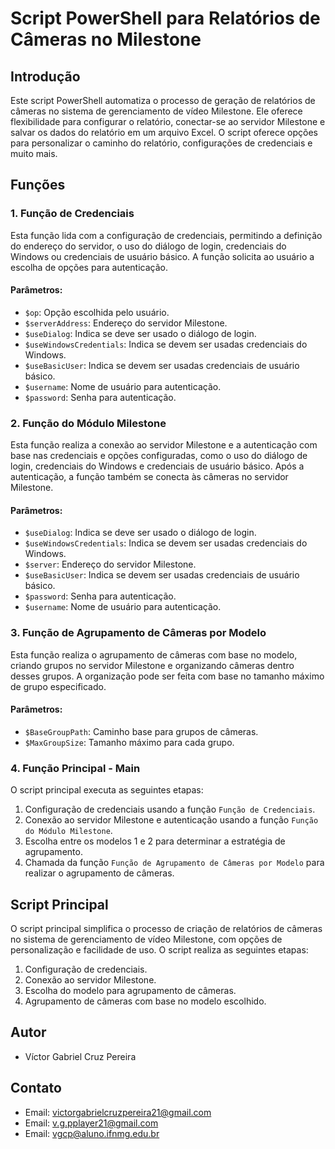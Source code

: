 # Script PowerShell para Relatórios de Câmeras no Milestone

## Introdução
Este script PowerShell automatiza o processo de geração de relatórios de câmeras no sistema de gerenciamento de vídeo Milestone. Ele oferece flexibilidade para configurar o relatório, conectar-se ao servidor Milestone e salvar os dados do relatório em um arquivo Excel. O script oferece opções para personalizar o caminho do relatório, configurações de credenciais e muito mais.

## Funções

### 1. Função de Credenciais
Esta função lida com a configuração de credenciais, permitindo a definição do endereço do servidor, o uso do diálogo de login, credenciais do Windows ou credenciais de usuário básico. A função solicita ao usuário a escolha de opções para autenticação.

#### Parâmetros:
- `$op`: Opção escolhida pelo usuário.
- `$serverAddress`: Endereço do servidor Milestone.
- `$useDialog`: Indica se deve ser usado o diálogo de login.
- `$useWindowsCredentials`: Indica se devem ser usadas credenciais do Windows.
- `$useBasicUser`: Indica se devem ser usadas credenciais de usuário básico.
- `$username`: Nome de usuário para autenticação.
- `$password`: Senha para autenticação.

### 2. Função do Módulo Milestone
Esta função realiza a conexão ao servidor Milestone e a autenticação com base nas credenciais e opções configuradas, como o uso do diálogo de login, credenciais do Windows e credenciais de usuário básico. Após a autenticação, a função também se conecta às câmeras no servidor Milestone.

#### Parâmetros:
- `$useDialog`: Indica se deve ser usado o diálogo de login.
- `$useWindowsCredentials`: Indica se devem ser usadas credenciais do Windows.
- `$server`: Endereço do servidor Milestone.
- `$useBasicUser`: Indica se devem ser usadas credenciais de usuário básico.
- `$password`: Senha para autenticação.
- `$username`: Nome de usuário para autenticação.

### 3. Função de Agrupamento de Câmeras por Modelo
Esta função realiza o agrupamento de câmeras com base no modelo, criando grupos no servidor Milestone e organizando câmeras dentro desses grupos. A organização pode ser feita com base no tamanho máximo de grupo especificado.

#### Parâmetros:
- `$BaseGroupPath`: Caminho base para grupos de câmeras.
- `$MaxGroupSize`: Tamanho máximo para cada grupo.

### 4. Função Principal - Main
O script principal executa as seguintes etapas:

1. Configuração de credenciais usando a função `Função de Credenciais`.
2. Conexão ao servidor Milestone e autenticação usando a função `Função do Módulo Milestone`.
3. Escolha entre os modelos 1 e 2 para determinar a estratégia de agrupamento.
4. Chamada da função `Função de Agrupamento de Câmeras por Modelo` para realizar o agrupamento de câmeras.

## Script Principal

O script principal simplifica o processo de criação de relatórios de câmeras no sistema de gerenciamento de vídeo Milestone, com opções de personalização e facilidade de uso. O script realiza as seguintes etapas:

1. Configuração de credenciais.
2. Conexão ao servidor Milestone.
3. Escolha do modelo para agrupamento de câmeras.
4. Agrupamento de câmeras com base no modelo escolhido.

## Autor
- Víctor Gabriel Cruz Pereira

## Contato
- Email: victorgabrielcruzpereira21@gmail.com
- Email: v.g.pplayer21@gmail.com
- Email: vgcp@aluno.ifnmg.edu.br
